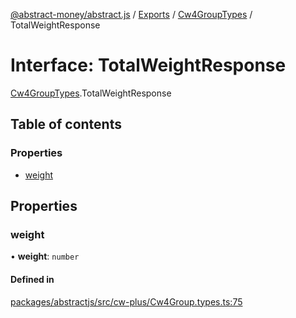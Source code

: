 [@abstract-money/abstract.js](../README.md) / [Exports](../modules.md) / [Cw4GroupTypes](../modules/Cw4GroupTypes.md) / TotalWeightResponse

# Interface: TotalWeightResponse

[Cw4GroupTypes](../modules/Cw4GroupTypes.md).TotalWeightResponse

## Table of contents

### Properties

- [weight](Cw4GroupTypes.TotalWeightResponse.md#weight)

## Properties

### weight

• **weight**: `number`

#### Defined in

[packages/abstractjs/src/cw-plus/Cw4Group.types.ts:75](https://github.com/Abstract-OS/abstract.js/blob/c46b309/packages/abstractjs/src/cw-plus/Cw4Group.types.ts#L75)
